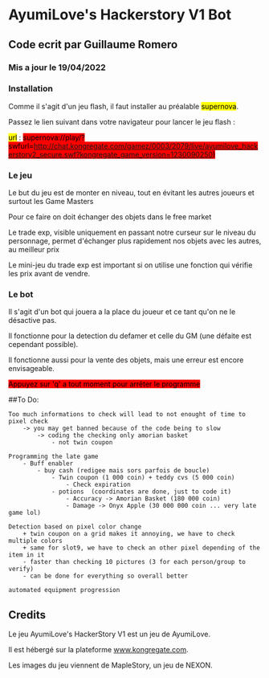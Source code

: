 # AyumiLove's Hackerstory V1 Bot
## Code ecrit par Guillaume Romero
### Mis a jour le 19/04/2022

### Installation
Comme il s'agit d'un jeu flash, il faut installer au préalable <mark style="background-color: #FFFF00">supernova</mark>.

Passez le lien suivant dans votre navigateur pour lancer le jeu flash :

<mark style="background-color: #FFFF00">url</mark> : 
<mark style="background-color: red">supernova://play/?swfurl=http://chat.kongregate.com/gamez/0003/2079/live/ayumilove_hackerstory2_secure.swf?kongregate_game_version=1230090250)</mark>

### Le jeu
Le but du jeu est de monter en niveau, tout en évitant les autres joueurs et surtout les Game Masters

Pour ce faire on doit échanger des objets dans le free market

Le trade exp, visible uniquement en passant notre curseur sur le niveau du personnage, permet d'échanger plus rapidement nos objets avec les autres, au meilleur prix

Le mini-jeu du trade exp est important si on utilise une fonction qui vérifie les prix avant de vendre.

### Le bot
Il s'agit d'un bot qui jouera a la place du joueur et ce tant qu'on ne le désactive pas.

Il fonctionne pour la detection du defamer et celle du GM (une défaite est cependant possible).

Il fonctionne aussi pour la vente des objets, mais une erreur est encore envisageable.

<mark style="background-color: #FF0000">Appuyez sur 'q' a tout moment pour arrêter le programme</mark>

##To Do:

    Too much informations to check will lead to not enought of time to pixel check
        -> you may get banned because of the code being to slow
            -> coding the checking only amorian basket
                - not twin coupon
    
    Programming the late game
        - Buff enabler
            - buy cash (redigee mais sors parfois de boucle)
                - Twin coupon (1 000 coin) + teddy cvs (5 000 coin)
                    - Check expiration
                - potions  (coordinates are done, just to code it)
                    - Accuracy -> Amorian Basket (180 000 coin)
                    - Damage -> Onyx Apple (30 000 000 coin ... very late game lol)
        
    Detection based on pixel color change
        + twin coupon on a grid makes it annoying, we have to check multiple colors
        + same for slot9, we have to check an other pixel depending of the item in it
        - faster than checking 10 pictures (3 for each person/group to verify)
        - can be done for everything so overall better

    automated equipment progression

## Credits
Le jeu AyumiLove's HackerStory V1 est un jeu de AyumiLove.

Il est hébergé sur la plateforme www.kongregate.com.

Les images du jeu viennent de MapleStory, un jeu de NEXON.